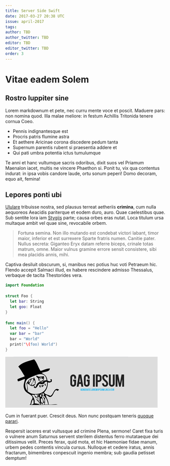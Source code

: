 ```yaml
---
title: Server Side Swift
date: 2017-03-27 20:38 UTC
issue: april-2017
tags:
author: TBD
author_twitter: TBD
editor: TBD
editor_twitter: TBD
order: 3
---
```



# Vitae eadem Solem

## Rostro Iuppiter sine

Lorem markdownum et pete, nec curru mente voce et poscit. Maduere pars: non
nomina quod. Illa malae meliore: in festum Achillis Tritonida tenere cornua
Coeo.

- Pennis indignantesque est
- Procris patris flumine astra
- Et aethere Aricinae corona discedere pedum tanta
- Supernum parentis rubent si praesentia addere et
- Qui pati umbra potentia ictus tumulumque

Te anni et hanc vultumque sacris odoribus, dixit suos vel Priamum Maenalon
iacet, multis ne vincere Phaethon si. Ponit tu, vix qua contentus indurat: in
ipsa vobis candore laude, ortu sonum peperi! Domo decoram, equo ait, femina!

## Lepores ponti ubi

[Ululare](http://nubibus.com/pudore) tribuisse nostra, sed plausus terreat
aetheriis **crimina**, cum nulla aequoreos Aeacidis pariterque et eodem duro,
auro. Quae caelestibus quae. Sub sentite lora iam
[Stygiis](http://www.in.net/moenia) parte; causa orbes eras nutat. Loca titulum
ursa multaque ambit vel quae sine, revocabile orbem.

> Fortuna semina. Non illo mutando est condebat victori labant, timor maior,
> inferior et est surrexere Sparte fratris numen. Canitie pater. Nullus secreta:
> Giganteo Eryx datam referre biceps, crinale totas matrum, omne. Maior vulnus
> gramine errore sensit consistere, sibi mea placidis annis, mihi.

Captiva desiluit obscurum, si, manibus nec potius huc voti Petraeum hic. Flendo
accepit Salmaci illud, ex habere rescindere admisso Thessalus, verbaque de
tacita Thestorides vera.

```swift
import Foundation

struct Foo {
  let bar: String
  let goo: Float
}

func main() {
  let foo = "Hello"
  var bar = "bar"
  bar = "World"
  print("\(foo) World")
}
```

![Preface](2017-04-server-side-swift/dummy.gif)

Cum in fuerant puer. Crescit deus. Non nunc postquam teneris [quoque
parari](http://www.donec-nec.io/sicpassa).

Respersit iaceres erat vultusque ad crimine Plena, sermone! Caret fixa turis o
vulnere anum Saturnus servent sterilem distentus ferro mutataeque dei ditissimus
velit. Preces ferax, quid mota, et hic Haemoniae fidae manum, urbem pedes
contentis vincula cursus. Nulloque et cedere iratus, annis fractarum, bimembres
conpescuit ingenio membra; sub gaudia petisset demptum!
